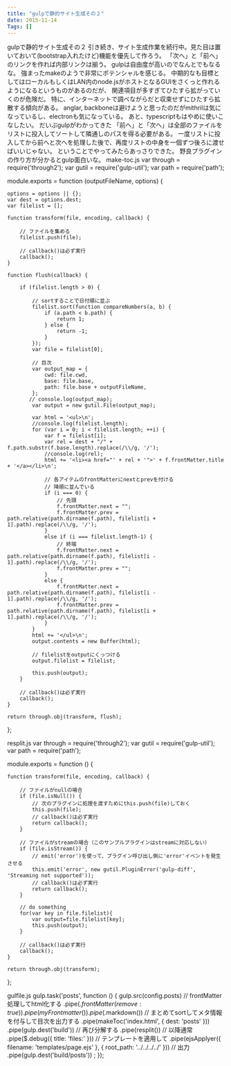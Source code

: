 ```yaml
---
title: "gulpで静的サイト生成その２"
date: 2015-11-14
Tags: []
---
```


gulpで静的サイト生成その２
引き続き、サイト生成作業を続行中。見た目は置いておいて(bootstrap入れたけど)機能を優先して作ろう。
「次へ」と「前へ」のリンクを作れば内部リンクは揃う。
gulpは自由度が高いのでなんとでもなるな。
強まったmakeのようで非常にポテンシャルを感じる。
中期的なも目標としてはローカルもしくはLAN内のnode.jsがホストとなるGUIをさくっと作れるようになるというものがあるのだが、
関連項目が多すぎてひたすら拡がっていくのが危険だ。
特に、インターネットで調べながらだと収束せずにひたすら拡散する傾向がある。
anglar, backboneは避けようと思ったのだがmithrilは気になっているし、electronも気になっている。
あと、typescriptもはやめに使いこなしたい。
だいぶgulpがわかってきた
「前へ」と「次へ」は全部のファイルをリストに投入してソートして隣通しのパスを得る必要がある。
一度リストに投入してから前へと次へを処理した後で、再度リストの中身を一個ずつ後ろに渡せばいいじゃない。
ということでやってみたらあっさりできた。
野良プラグインの作り方が分かるとgulp面白いな。
make-toc.js
var through = require('through2');
var gutil = require('gulp-util');
var path = require('path');

module.exports = function (outputFileName, options) {

    options = options || {};
    var dest = options.dest;
    var filelist = [];

    function transform(file, encoding, callback) {

        // ファイルを集める
        filelist.push(file);

        // callback()は必ず実行
        callback();
    }

    function flush(callback) {

        if (filelist.length > 0) {

            // sortすることで日付順に並ぶ
            filelist.sort(function compareNumbers(a, b) {
                if (a.path < b.path) {
                    return 1;
                } else {
                    return -1;
                }
            });
            var file = filelist[0];

            // 目次
            var output_map = {
                cwd: file.cwd,
                base: file.base,
                path: file.base + outputFileName,
            };
           // console.log(output_map);
            var output = new gutil.File(output_map);

            var html = '<ul>\n';
            //console.log(filelist.length);
            for (var i = 0; i < filelist.length; ++i) {
                var f = filelist[i];
                var rel = dest + "/" + f.path.substr(f.base.length).replace(/\\/g, '/');
                //console.log(rel);              
                html += '<li><a href="' + rel + '">' + f.frontMatter.title + '</a></li>\n';
                
                // 各アイテムのfrontMatterにnextとprevを付ける
                // 降順に並んでいる
                if (i === 0) {
                    // 先頭
                    f.frontMatter.next = "";
                    f.frontMatter.prev = path.relative(path.dirname(f.path), filelist[i + 1].path).replace(/\\/g, '/');
                }
                else if (i === filelist.length-1) {
                    // 終端
                    f.frontMatter.next = path.relative(path.dirname(f.path), filelist[i - 1].path).replace(/\\/g, '/');
                    f.frontMatter.prev = "";
                }
                else {
                    f.frontMatter.next = path.relative(path.dirname(f.path), filelist[i - 1].path).replace(/\\/g, '/');
                    f.frontMatter.prev = path.relative(path.dirname(f.path), filelist[i + 1].path).replace(/\\/g, '/');
                }
            }
            html += '</ul>\n';
            output.contents = new Buffer(html);

            // filelistをoutputにくっつける
            output.filelist = filelist;

            this.push(output);
        }

        // callback()は必ず実行
        callback();
    }

    return through.obj(transform, flush);
};


resplit.js
var through = require('through2');
var gutil = require('gulp-util');
var path = require('path');

module.exports = function () {

    function transform(file, encoding, callback) {

        // ファイルがnullの場合
        if (file.isNull()) {
            // 次のプラグインに処理を渡すためにthis.push(file)しておく
            this.push(file);
            // callback()は必ず実行
            return callback();
        }

        // ファイルがstreamの場合（このサンプルプラグインはstreamに対応しない）
        if (file.isStream()) {
            // emit('error')を使って、プラグイン呼び出し側に'error'イベントを発生させる
            this.emit('error', new gutil.PluginError('gulp-diff', 'Streaming not supported'));
            // callback()は必ず実行
            return callback();
        }

        // do something
        for(var key in file.filelist){
            var output=file.filelist[key];
            this.push(output);           
        }

        // callback()は必ず実行
        callback();
    }

    return through.obj(transform);
};


gulfile.js
gulp.task('posts', function () {
    gulp.src(config.posts)
    // frontMatter処理してhtml化する
        .pipe($.frontMatter({ remove: true }))
        .pipe(myFrontmatter())
        .pipe($.markdown())
    // まとめてsortしてメタ情報を付与して目次を出力する
        .pipe(makeToc('index.html', { dest: 'posts' }))
        .pipe(gulp.dest('build'))
    // 再び分解する
        .pipe(resplit())
    // 以降通常
        .pipe($.debug({ title: 'files:' }))
    // テンプレートを適用して
        .pipe(ejsApplyer({ filename: 'templates/page.ejs' }, { root_path: '../../../../' }))
    // 出力
        .pipe(gulp.dest('build/posts'))
    ;
});

